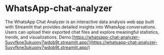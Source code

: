 # WhatsApp-chat-analyzer
The WhatsApp Chat Analyzer is an interactive data analysis web app built with Streamlit that provides detailed insights into WhatsApp conversations. Users can upload their exported chat files and explore meaningful statistics, trends, and visualizations.
Demo:[https://whatsapp-chat-analyzer-5uvvfkne3ukuony7wdob9t.streamlit.app/](https://whatsapp-chat-analyzer-5uvvfkne3ukuony7wdob9t.streamlit.app/)
